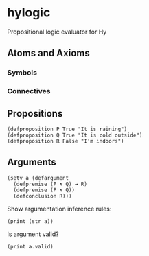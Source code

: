 # hylogic

Propositional logic evaluator for Hy

## Atoms and Axioms

### Symbols

### Connectives

## Propositions

```
(defproposition P True "It is raining")
(defproposition Q True "It is cold outside")
(defproposition R False "I'm indoors")
```

## Arguments

```
(setv a (defargument 
  (defpremise (P ∧ Q) → R)
  (defpremise (P ∧ Q))
  (defconclusion R)))
```

Show argumentation inference rules:

```
(print (str a))
```

Is argument valid?

```
(print a.valid)
```
